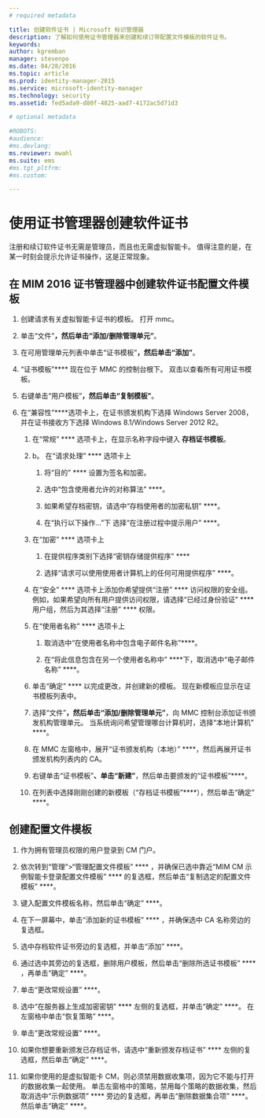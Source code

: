 ```yaml
---
# required metadata

title: 创建软件证书 | Microsoft 标识管理器
description: 了解如何使用证书管理器来创建和续订带配置文件模板的软件证书。
keywords:
author: kgremban
manager: stevenpo
ms.date: 04/28/2016
ms.topic: article
ms.prod: identity-manager-2015
ms.service: microsoft-identity-manager
ms.technology: security
ms.assetid: fed5ada9-d80f-4825-aad7-4172ac5d71d3

# optional metadata

#ROBOTS:
#audience:
#ms.devlang:
ms.reviewer: mwahl
ms.suite: ems
#ms.tgt_pltfrm:
#ms.custom:

---
```


# 使用证书管理器创建软件证书
注册和续订软件证书无需是管理员，而且也无需虚拟智能卡。 值得注意的是，在某一时刻会提示允许证书操作，这是正常现象。

## 在 MIM 2016 证书管理器中创建软件证书配置文件模板

1.  创建请求有关虚拟智能卡证书的模板。 打开 mmc。

2.  单击“文件”****，然后单击“添加/删除管理单元”****。

3.  在可用管理单元列表中单击“证书模板”****，然后单击“添加”****。

4.  “证书模板”**** 现在位于 MMC 的控制台根下。 双击以查看所有可用证书模板。

5.  右键单击“用户模板”****，然后单击“复制模板”****。

6.  在“兼容性”****选项卡上，在证书颁发机构下选择 Windows Server 2008，并在证书接收方下选择 Windows 8.1/Windows Server 2012 R2。

    1.  在“常规” **** 选项卡上，在显示名称字段中键入 **存档证书模板**。

    2.  b。  在“请求处理” **** 选项卡上

        1.  将“目的” **** 设置为签名和加密。

        2.  选中“包含使用者允许的对称算法” ****。

        3.  如果希望存档密钥，请选中“存档使用者的加密私钥” ****。

        4.  在“执行以下操作…”下 选择“在注册过程中提示用户” ****。

    3.  在“加密” **** 选项卡上

        1.  在提供程序类别下选择“密钥存储提供程序” ****

        2.  选择“请求可以使用使用者计算机上的任何可用提供程序” ****。

    4.  在“安全” **** 选项卡上添加你希望提供“注册” **** 访问权限的安全组。 例如，如果希望向所有用户提供访问权限，请选择“已经过身份验证” **** 用户组，然后为其选择“注册” **** 权限。

    5.  在“使用者名称” **** 选项卡上

        1.  取消选中“在使用者名称中包含电子邮件名称”****。

        2.  在“将此信息包含在另一个使用者名称中” ****下，取消选中“电子邮件名称” ****。

    6.  单击“确定” **** 以完成更改，并创建新的模板。 现在新模板应显示在证书模板列表中。

    7.  选择“文件”****，然后单击“添加/删除管理单元”****，向 MMC 控制台添加证书颁发机构管理单元。 当系统询问希望管理哪台计算机时，选择“本地计算机” ****。

    8.  在 MMC 左窗格中，展开“证书颁发机构（本地）” ****，然后再展开证书颁发机构列表内的 CA。

    9. 右键单击“证书模板”****、单击“新建”****，然后单击要颁发的“证书模板”****。

    10. 在列表中选择刚刚创建的新模板（“存档证书模板”****），然后单击“确定” ****。

## 创建配置文件模板

1.  作为拥有管理员权限的用户登录到 CM 门户。

2.  依次转到“管理”&gt;“管理配置文件模板” **** ，并确保已选中靠近“MIM CM 示例智能卡登录配置文件模板” **** 的复选框，然后单击“复制选定的配置文件模板” ****。

3.  键入配置文件模板名称，然后单击“确定” ****。

4.  在下一屏幕中，单击“添加新的证书模板” **** ，并确保选中 CA 名称旁边的复选框。

5.  选中存档软件证书旁边的复选框，并单击“添加” ****。

6.  通过选中其旁边的复选框，删除用户模板，然后单击“删除所选证书模板” **** ，再单击“确定” ****。

7.  单击“更改常规设置” ****。

8.  选中“在服务器上生成加密密钥” **** 左侧的复选框，并单击“确定” ****。 在左窗格中单击“恢复策略” ****。

9. 单击“更改常规设置” ****。

10. 如果你想要重新颁发已存档证书，请选中“重新颁发存档证书” **** 左侧的复选框，然后单击“确定” ****。

11. 如果你使用的是虚拟智能卡 CM，则必须禁用数据收集项，因为它不能与打开的数据收集一起使用。 单击左窗格中的策略，禁用每个策略的数据收集，然后取消选中“示例数据项” **** 旁边的复选框，再单击“删除数据集合项” ****。 然后单击“确定” ****。


<!--HONumber=Apr16_HO2-->



